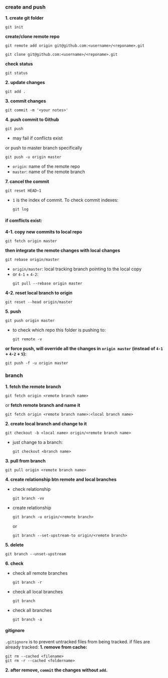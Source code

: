 ### create and push
**1. create git folder**
```shell
git init
```
**create/clone remote repo**
```shell
git remote add origin git@github.com:<username>/<reponame>.git
```
```shell
git clone git@github.com:<username>/<reponame>.git
```
**check status**
```shell
git status
```
**2. update changes**
```shell
git add .
```

**3. commit changes**
```shell
git commit -m '<your notes>'
```
**4. push commit to Github**
```shell
git push
```
* may fail if conflicts exist

or push to master branch specifically
```shell
git push -u origin master
```
* `origin`: name of the remote repo
* `master`: name of the remote branch

**7. cancel the commit**
```shell
git reset HEAD~1
```
- `1` is the index of commit. To check commit indexes:
  ```shell
  git log
  ```

#### if comflicts exist:
**4-1. copy new commits to local repo**
```shell
git fetch origin master
```
**then integrate the remote changes with local changes**
```shell
git rebase origin/master
```
* `origin/master`: local tracking branch pointing to the local copy
* or `4-1` + `4-2`:
  ```shell
  git pull --rebase origin master
  ```
**4-2. reset local branch to origin**
```shell
git reset --head origin/master
```

**5. push**
```shell
git push origin master
```
- to check which repo this folder is pushing to:
  ```shell
  git remote -v
  ```

**or force push, will override all the changes in `origin master` (instead of `4-1` + `4-2` + `5`):**
```shell
git push -f -u origin master
```


### branch
**1. fetch the remote branch**
```shell
git fetch origin <remote branch name>
```
or **fetch remote branch and name it**
```shell
git fetch origin <remote branch name>:<local branch name>
```
**2. create local branch and change to it**
```shell
git checkout -b <local name> origin/<remote branch name>
```
* just change to a branch:
  ```shell
  git checkout <branch name>
  ```
**3. pull from branch**
```shell
git pull origin <remote branch name>
```

**4. create relationship btn remote and local branches**
- check relationship
  ```shell
  git branch -vv
  ```
- create relationship
  ```shell
  git branch -u origin/<remote branch>
  ```
  or
  ```shell
  git branch --set-upstream-to origin/<remote branch>
  ```
**5. delete**
```shell
git branch --unset-upstream
```
**6. check**
- check all remote branches
  ```shell
  git branch -r
  ```
- check all local branches
  ```shell
  git branch
  ```
- check all branches
  ```shell
  git branch -a
  ```


#### gitignore
`.gitignore` is to prevent untracked files from being tracked. if files are already tracked:
**1. remove from cache:**
```shell
git rm --cached <filename>
git rm -r --cached <foldername>
```
**2. after remove, `commit` the changes without `add`.**